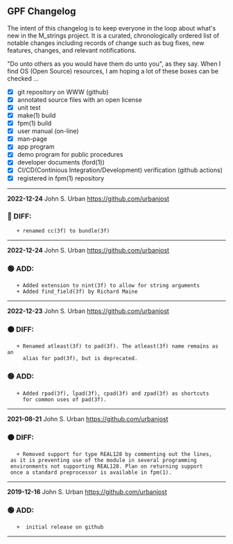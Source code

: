 ## GPF Changelog

The intent of this changelog is to keep everyone in the loop about
what's new in the M_strings project. It is a curated, chronologically ordered
list of notable changes including records of change such as bug fixes,
new features, changes, and relevant notifications.

"Do unto others as you would have them do unto you", as they say. When I
find OS (Open Source) resources, I am hoping a lot of these boxes can be
checked ...
   - [x] git repository on WWW (github)
   - [x] annotated source files with an open license
   - [x] unit test
   - [x] make(1) build
   - [x] fpm(1) build
   - [x] user manual (on-line)
   - [x] man-page
   - [x] app program
   - [x] demo program for public procedures
   - [x] developer documents (ford(1))
   - [x] CI/CD(Continious Integration/Development) verification (github actions)
   - [x] registered in fpm(1) repository

---
**2022-12-24**  John S. Urban  <https://github.com/urbanjost>

### :orange: DIFF:
       + renamed cc(3f) to bundle(3f)
---
**2022-12-24**  John S. Urban  <https://github.com/urbanjost>

### :green_circle: ADD:
       + Added extension to nint(3f) to allow for string arguments
       + Added find_field(3f) by Richard Maine
---
**2022-12-23**  John S. Urban  <https://github.com/urbanjost>

### :orange_circle: DIFF:
       + Renamed atleast(3f) to pad(3f). The atleast(3f) name remains as an 
         alias for pad(3f), but is deprecated.
### :green_circle: ADD:
       + Added rpad(3f), lpad(3f), cpad(3f) and zpad(3f) as shortcuts
         for common uses of pad(3f).
---
**2021-08-21**  John S. Urban  <https://github.com/urbanjost>

### :orange_circle: DIFF:
       + Removed support for type REAL128 by commenting out the lines,
	 as it is preventing use of the module in several programming
	 environments not supporting REAL128. Plan on returning support
	 once a standard preprocessor is available in fpm(1).
---
**2019-12-16**  John S. Urban  <https://github.com/urbanjost>

### :green_circle: ADD:
       +  initial release on github
---
<!--
### :orange_circle: DIFF:
       + renamed ADVICE(3f) to ALERT(3f)
### :green_circle: ADD:
       + advice(3f) was added to provide a standardized message format simply.
### :red_circle: FIX:
       + </bo> did not work on several terminal types, changed it to a more
         universally accepted value.
-->
